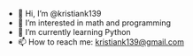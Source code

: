 - 👋 Hi, I’m @kristiank139
- 👀 I’m interested in math and programming
- 🌱 I’m currently learning Python
- 📫 How to reach me: kristiank139@gmail.com

<!---
kristiank139/kristiank139 is a ✨ special ✨ repository because its `README.md` (this file) appears on your GitHub profile.
You can click the Preview link to take a look at your changes.
--->
